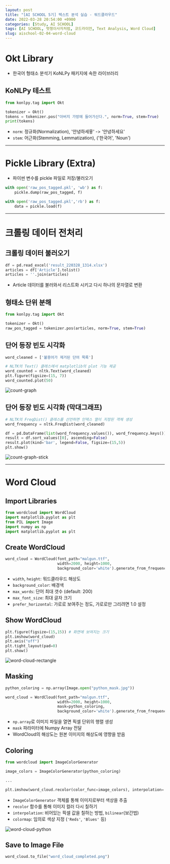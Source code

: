 ```yaml
---
layout: post
title: "[AI SCHOOL 5기] 텍스트 분석 실습 - 워드클라우드"
date: 2022-03-28 20:54:00 +0900
categories: [Study, AI SCHOOL]
tags: [AI SCHOOL, 멋쟁이사자처럼, 코드라이언, Text Analysis, Word Cloud]
slug: aischool-02-04-word-cloud
---
```


# Okt Library
- 한국어 형태소 분석기 KoNLPy 패키지에 속한 라이브러리

## KoNLPy 테스트

```python
from konlpy.tag import Okt

tokenizer = Okt()
tokens = tokenizer.pos("아버지 가방에 들어가신다.", norm=True, stem=True)
print(tokens)
```

- `norm`: 정규화(Normalization), '안녕하세욯' -> '안녕하세요'
- `stem`: 어근화(Stemming, Lemmatization), ('한국어', 'Noun')

---

# Pickle Library (Extra)
- 파이썬 변수를 pickle 파일로 저장/불러오기

```python
with open('raw_pos_tagged.pkl', 'wb') as f:
    pickle.dump(raw_pos_tagged, f) 

with open('raw_pos_tagged.pkl','rb') as f:
    data = pickle.load(f)
```

---

# 크롤링 데이터 전처리

## 크롤링 데이터 불러오기

```python
df = pd.read_excel('result_220328_1314.xlsx')
articles = df['Article'].tolist()
articles = ''.join(articles)
```

- Article 데이터를 불러와서 리스트화 시키고 다시 하나의 문자열로 변환

## 형태소 단위 분해

```python
from konlpy.tag import Okt

tokenizer = Okt()
raw_pos_tagged = tokenizer.pos(articles, norm=True, stem=True)
```

## 단어 등장 빈도 시각화

```python
word_cleaned = ['불용어가 제거된 단어 목록']

# NLTK의 Text() 클래스에서 matplotlib의 plot 기능 제공
word_counted = nltk.Text(word_cleaned)
plt.figure(figsize=(15, 7))
word_counted.plot(50)
```

![count-graph](https://github.com/minyeamer/til/blob/main/.media/study/ai-school/02-text-analysis/04-word-cloud/count-graph.png?raw=true)

## 단어 등장 빈도 시각화 (막대그래프)

```python
# NLTK의 FreqDist() 클래스를 선언하면 인덱스 열이 지정된 객체 생성
word_frequency = nltk.FreqDist(word_cleaned)

df = pd.DataFrame(list(word_frequency.values()), word_frequency.keys())
result = df.sort_values([0], ascending=False)
result.plot(kind='bar', legend=False, figsize=(15,5))
plt.show()
```

![count-graph-stick](https://github.com/minyeamer/til/blob/main/.media/study/ai-school/02-text-analysis/04-word-cloud/count-graph-stick.png?raw=true)

---

# Word Cloud

## Import Libraries

```python
from wordcloud import WordCloud
import matplotlib.pyplot as plt
from PIL import Image
import numpy as np
import matplotlib.pyplot as plt
```

## Create WordCloud

```python
word_cloud = WordCloud(font_path="malgun.ttf",
                       width=2000, height=1000,
                       background_color='white').generate_from_frequencies(word_dic)
```
- `width`, `height`: 워드클라우드 해상도
- `background_color`: 배경색
- `max_words`: 단어 최대 갯수 (default: 200)
- `max_font_size`: 최대 글자 크기
- `prefer_horizontal`: 가로로 보여주는 정도, 가로로만 그리려면 1.0 설정

## Show WordCloud

```python
plt.figure(figsize=(15,15)) # 화면에 보여지는 크기
plt.imshow(word_cloud)
plt.axis("off")
plt.tight_layout(pad=0)
plt.show()
```

![word-cloud-rectangle](https://github.com/minyeamer/til/blob/main/.media/study/ai-school/02-text-analysis/04-word-cloud/word-cloud-rectangle.png?raw=true)

## Masking

```python
python_coloring = np.array(Image.open("python_mask.jpg"))

word_cloud = WordCloud(font_path="malgun.ttf",
                       width=2000, height=1000, 
                       mask=python_coloring,
                       background_color='white').generate_from_frequencies(word_dic)
```

- `np.array`로 이미지 파일을 열면 픽셀 단위의 행렬 생성
- `mask` 파라미터에 Numpy Array 전달
- WordCloud의 해상도는 원본 이미지의 해상도에 영향을 받음

## Coloring

```python
from wordcloud import ImageColorGenerator

image_colors = ImageColorGenerator(python_coloring)

...

plt.imshow(word_cloud.recolor(color_func=image_colors), interpolation='bilinear')
```

- `ImageColorGenerator` 객체를 통해 이미지로부터 색상을 추출
- `recolor` 함수를 통해 이미지 컬러 다시 칠하기
- `interpolation`: 비어있는 픽셀 값을 칠하는 방법, `bilinear`(보간법)
- `colormap`: 임의로 색상 지정 (`'Reds'`, `'Blues'` 등)

![word-cloud-python](https://github.com/minyeamer/til/blob/main/.media/study/ai-school/02-text-analysis/04-word-cloud/word-cloud-python.png?raw=true)

## Save to Image File

```python
word_cloud.to_file("word_cloud_completed.png")
```